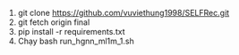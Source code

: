 1. git clone https://github.com/vuviethung1998/SELFRec.git 
2. git fetch origin final 
4. pip install -r requirements.txt 
5. Chạy bash run_hgnn_ml1m_1.sh 
